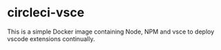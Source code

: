 # circleci-vsce

This is a simple Docker image containing Node, NPM and vsce to deploy vscode extensions continually.
